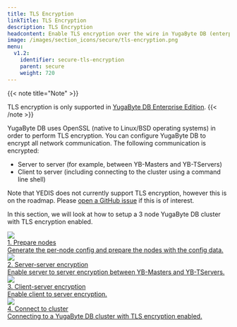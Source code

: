 ```yaml
---
title: TLS Encryption
linkTitle: TLS Encryption
description: TLS Encryption
headcontent: Enable TLS encryption over the wire in YugaByte DB (enterprise edition only).
image: /images/section_icons/secure/tls-encryption.png
menu:
  v1.2:
    identifier: secure-tls-encryption
    parent: secure
    weight: 720
---
```


{{< note title="Note" >}}


TLS encryption is only supported in [YugaByte DB Enterprise Edition](https://www.yugabyte.com/enterprise-edition/).
{{< /note >}}

YugaByte DB uses OpenSSL (native to Linux/BSD operating systems) in order to perform TLS encryption. You can configure YugaByte DB to encrypt all network communication. The following communication is encrypted: 

* Server to server (for example, between YB-Masters and YB-TServers)
* Client to server (including connecting to the cluster using a command line shell)

Note that YEDIS does not currently support TLS encryption, however this is on the roadmap. Please [open a GitHub issue](https://github.com/YugaByte/yugabyte-db/issues) if this is of interest.

In this section, we will look at how to setup a 3 node YugaByte DB cluster with TLS encryption enabled.

<div class="row">
  <div class="col-12 col-md-6 col-lg-12 col-xl-6">
    <a class="section-link icon-offset" href="prepare-nodes/">
      <div class="head">
        <img class="icon" src="/images/section_icons/secure/tls-encryption/prepare-nodes.png" aria-hidden="true" />
        <div class="title">1. Prepare nodes</div>
      </div>
      <div class="body">
          Generate the per-node config and prepare the nodes with the config data.
      </div>
    </a>
  </div>
  <div class="col-12 col-md-6 col-lg-12 col-xl-6">
    <a class="section-link icon-offset" href="server-to-server/">
      <div class="head">
        <img class="icon" src="/images/section_icons/secure/tls-encryption/server-to-server.png" aria-hidden="true" />
        <div class="title">2. Server-server encryption</div>
      </div>
      <div class="body">
          Enable server to server encryption between YB-Masters and YB-TServers.
      </div>
    </a>
  </div>
  <div class="col-12 col-md-6 col-lg-12 col-xl-6">
    <a class="section-link icon-offset" href="client-to-server/">
      <div class="head">
        <img class="icon" src="/images/section_icons/secure/tls-encryption/client-to-server.png" aria-hidden="true" />
        <div class="title">3. Client-server encryption</div>
      </div>
      <div class="body">
          Enable client to server encryption.
      </div>
    </a>
  </div>
  <div class="col-12 col-md-6 col-lg-12 col-xl-6">
    <a class="section-link icon-offset" href="connect-to-cluster/">
      <div class="head">
        <img class="icon" src="/images/section_icons/secure/tls-encryption/connect-to-cluster.png" aria-hidden="true" />
        <div class="title">4. Connect to cluster</div>
      </div>
      <div class="body">
          Connecting to a YugaByte DB cluster with TLS encryption enabled.
      </div>
    </a>
  </div>
</div>
